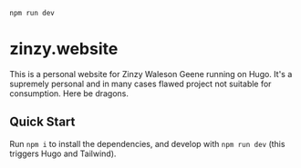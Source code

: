 



`npm run dev`


# zinzy.website

This is a personal website for Zinzy Waleson Geene running on Hugo. It's a supremely personal and in many cases flawed project not suitable for consumption. Here be dragons.

## Quick Start

Run `npm i` to install the dependencies, and develop with `npm run dev` (this triggers Hugo and Tailwind).